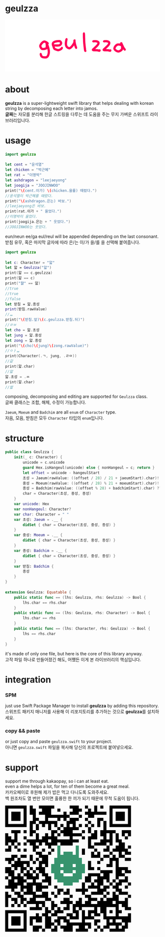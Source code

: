# geulzza
![logo](https://github.com/eastriverlee/geulzza/blob/master/geulzza.png?raw=true)

# about
**geulzza** is a super-lightweight swift library that helps dealing with korean string by decomposing each letter into jamos.  
**글짜**는 자모를 분리해 한글 스트링을 다루는 데 도움을 주는 무지 가벼운 스위프트 라이브러리입니다.  

# usage
```swift
import geulzza

let cent = "윤석열"
let chicken = "박근혜"
let rat = "이명박"
let ashdragon = "leejaeyong"
let joogija = "JOOJINWOO"
print("\(cent.이가) \(chicken.을를) 때렸다.")
//윤석열이 박근혜를 때렸다.
print("\(ashdragon.은는) 바보.")
//leejaeyong은 바보.
print(rat.이가 + " 울었다.")
//이명박이 울었다.
print(joogija.은는 + " 웃었다.")
//JOOJINWOO는 웃었다.
```
eun/neun ee/ga eul/reul will be appended depending on the last consonant.  
받침 유무, 혹은 마지막 글자에 따라 은/는 이/가 을/를 을 선택해 붙여줍니다.  

```swift
import geulzza

let c: Character = "앏"
let 앏 = Geulzza("앏")
print(앏 == c.geulzza)
print(앏 == c)
print("햟" == 앏)
//true
//true
//false
let 받침 = 앏.종성
print(받침.rawValue)
//ᆲ
print("\(받침.앞)\(c.geulzza.받침.뒤)")
//ㄹㅂ
let cho = 앏.초성
let jung = 앏.중성
let zong = 앏.종성
print("\(cho)\(jung)\(zong.rawValue)")
//ㅇㅏᆲ
print(Character(.ㄱ, jung, .ㄹㅁ))
//갊
print(앏.char)
//앏
앏.초성 = .ㅆ
print(앏.char)
//쌃
```
composing, decomposing and editing are supported for `Geulzza` class.  
글짜 클래스는 조합, 해체, 수정이 가능합니다.  

`Jaeum`, `Moeum` and `Badchim` are all `enum` of `Character` type.  
자음, 모음, 받침은 모두 `Character` 타입의 `enum`입니다.  

# structure
```swift
public class Geulzza {
    init(_ c: Character) {
        unicode = c.unicode
        guard Hex.isHangeul(unicode) else { nonHangeul = c; return }
        let offset = unicode - hangeulStart
        초성 = Jaeum(rawValue: ((offset / 28) / 21 + jaeumStart).char)!
        중성 = Moeum(rawValue: ((offset / 28) % 21 + moeumStart).char)!
        종성 = Badchim(rawValue: ((offset % 28) + badchimStart).char) ?? .__
        char = Character(초성, 중성, 종성)
    }
    var unicode: Hex
    var nonHangeul: Character?
    var char: Character = " "
    var 초성: Jaeum = .__ {
        didSet { char = Character(초성, 중성, 종성) }
    }
    var 중성: Moeum = .__ {
        didSet { char = Character(초성, 중성, 종성) }
    }
    var 종성: Badchim = .__ {
        didSet { char = Character(초성, 중성, 종성) }
    }
    var 받침: Badchim {
        종성
    }
}

extension Geulzza: Equatable {
    public static func == (lhs: Geulzza, rhs: Geulzza) -> Bool {
        lhs.char == rhs.char
    }
    public static func == (lhs: Geulzza, rhs: Character) -> Bool {
        lhs.char == rhs
    }
    public static func == (lhs: Character, rhs: Geulzza) -> Bool {
        lhs == rhs.char 
    }
}
```
it's made of only one file, but here is the core of this library anyway.  
고작 파일 하나로 만들어졌긴 해도, 어쨌든 이게 본 라이브러리의 핵심입니다.  

# integration
### SPM
just use Swift Package Manager to install **geulzza** by adding this repository.  
스위프트 패키지 매니저를 사용해 이 리포지토리를 추가하는 것으로 **geulzza**를 설치하세요.
### copy && paste
or just copy and paste `geulzza.swift` to your project.  
아니면 `geulzza.swift` 파일을 복사해 당신의 프로젝트에 붙여넣으세요.

# support
support me through kakaopay, so i can at least eat.  
even a dime helps a lot, for ten of them become a great meal.  
카카오페이로 후원해 제가 밥은 먹고 다니도록 도와주세요.  
백 원조차도 열 번만 모이면 훌륭한 한 끼가 되기 때문에 무척 도움이 됩니다.  

![kakaopay qr code](https://github.com/eastriverlee/support/blob/main/kakaopay.png?raw=true)
